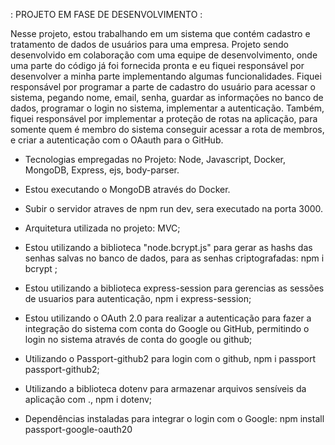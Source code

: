 : PROJETO EM FASE DE DESENVOLVIMENTO :

Nesse projeto, estou trabalhando em um sistema que contém cadastro e tratamento de dados de usuários para uma empresa. Projeto sendo desenvolvido em colaboração com uma equipe de desenvolvimento, onde uma parte do código já foi fornecida pronta e eu fiquei responsável por desenvolver a minha parte implementando algumas funcionalidades. Fiquei responsável por programar a parte de cadastro do usuário para acessar o sistema, pegando nome, email, senha, guardar as informações no banco de dados, programar o login no sistema, implementar a autenticação. Também, fiquei responsável por implementar a proteção de rotas na aplicação, para somente quem é membro do sistema conseguir acessar a rota de membros, e criar a autenticação com o OAauth para o GitHub.

- Tecnologias empregadas no Projeto: Node, Javascript, Docker, MongoDB, Express, ejs, body-parser. 

- Estou executando o MongoDB através do Docker. 

- Subir o servidor atraves de npm run dev, sera executado na porta 3000.

- Arquitetura utilizada no projeto: MVC;

- Estou utilizando a biblioteca "node.bcrypt.js" para gerar as hashs das senhas salvas no banco de dados, para as senhas criptografadas: npm i bcrypt ;

- Estou utilizando a biblioteca express-session para gerencias as sessões de usuarios para autenticação, npm i express-session;

- Estou utilizando o OAuth 2.0 para realizar a autenticação para fazer a integração do sistema com conta do Google ou GitHub, permitindo o login no sistema através de conta do google ou github;

- Utilizando o Passport-github2 para login com o github, npm i passport passport-github2;

- Utilizando a biblioteca dotenv para armazenar arquivos sensíveis da aplicação com ., npm i dotenv;

- Dependências instaladas para integrar o login com o Google: npm install passport-google-oauth20

